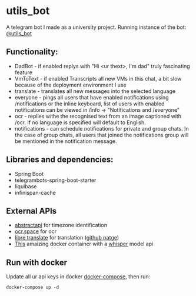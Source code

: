 # utils_bot
A telegram bot I made as a university project. Running instance of the bot: [@utiIs_bot](https://web.telegram.org/k/#@utiIs_bot)

## Functionality:
 - DadBot - if enabled replys with "Hi \<ur thext\>, I'm dad" truly fascinating feature
 - VmToText - if enabled Transcripts all new VMs in this chat, a bit slow because of the deployment environment I use
 - translate - translates all new messages into the selected language
 - everyone - pings all users that have enabled notifications using /notifications or the inline keyboard, list of users with enabled notifications can be viewed in /info -> "Notifications and /everyone"
 - ocr - replies withe the recognised text from an image captioned with /ocr. If no language is specified will default to English.
 - notifications - can schedule notifications for private and group chats. In the case of group chats, all users that joined the notifications group will be mentioned in the notification message.

## Libraries and dependencies:
  - Spring Boot
  - telegrambots-spring-boot-starter
  - liquibase
  - infinispan-cache

## External APIs
 - [abstractapi](https://app.abstractapi.com/) for timezone identification
 - [ocr.space](https://ocr.space/ocrapi) for ocr
 - [libre translate](https://translate.fedilab.app/) for translation ([github patge](https://github.com/LibreTranslate/LibreTranslate))
 - [This](https://hub.docker.com/r/onerahmet/openai-whisper-asr-webservice#!) amaizing docker container with a [whisper](https://github.com/openai/whisper) model api

## Run with docker
Update all ur api keys in docker [docker-compose](https://github.com/RaduDobrovolschi/utils_bot/tree/main/src/main/docker), then run:
```
docker-compose up -d
```
